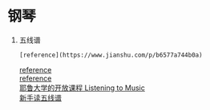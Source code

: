 # 钢琴

1. 五线谱

    ```text
    [reference](https://www.jianshu.com/p/b6577a744b0a)
    ```

    [reference](https://www.jianshu.com/p/2f15635ff755)  
    [reference](http://www.piano-play-it.com/)  
    [耶鲁大学的开放课程 Listening to Music](https://www.youtube.com/watch?v=9F880xaDVEY&list=RD9F880xaDVEY&start_radio=1&t=10)  
    [新手读五线谱](https://www.cnblogs.com/fanzhidongyzby/archive/2013/03/18/2965859.html)  